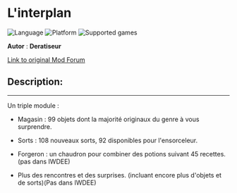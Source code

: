# L'interplan

![Language](https://img.shields.io/static/v1?label=language&message=french%20%7C%20&color=informational)
![Platform](https://img.shields.io/static/v1?label=platform&message=windows%20%7C%20macOS%20%7C%20&color=informational)
![Supported games](https://img.shields.io/static/v1?label=supported%20games&message=BG2%20%7C%20BGT%20%7C%20BG2EE%20%7C%20EET%20%7C%20IWDEE%20%7C&color=dodgerblue)

**Autor** : **Deratiseur**

[Link to original Mod Forum](https://www.baldursgateworld.fr/viewtopic.php?t=31563)


## Description:
-------------

Un triple module :

- Magasin : 99 objets dont la majorité originaux du genre à vous surprendre.

- Sorts : 108 nouveaux sorts, 92 disponibles pour l'ensorceleur.

- Forgeron : un chaudron pour combiner des potions suivant 45 recettes. (pas dans IWDEE)

- Plus des rencontres et des surprises. (incluant encore plus d'objets et de sorts)(Pas dans IWDEE)
